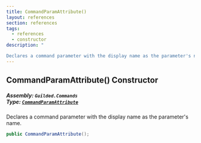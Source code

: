 ```yaml
---
title: CommandParamAttribute()
layout: references
section: references
tags:
  - references
  - constructor
description: "

Declares a command parameter with the display name as the parameter's name."
---
```


## CommandParamAttribute() Constructor
##### **Assembly:** `Guilded.Commands`<br/>**Type:** [`CommandParamAttribute`](CommandParamAttribute 'Guilded.Commands.CommandParamAttribute')

Declares a command parameter with the display name as the parameter's name.

```csharp
public CommandParamAttribute();
```